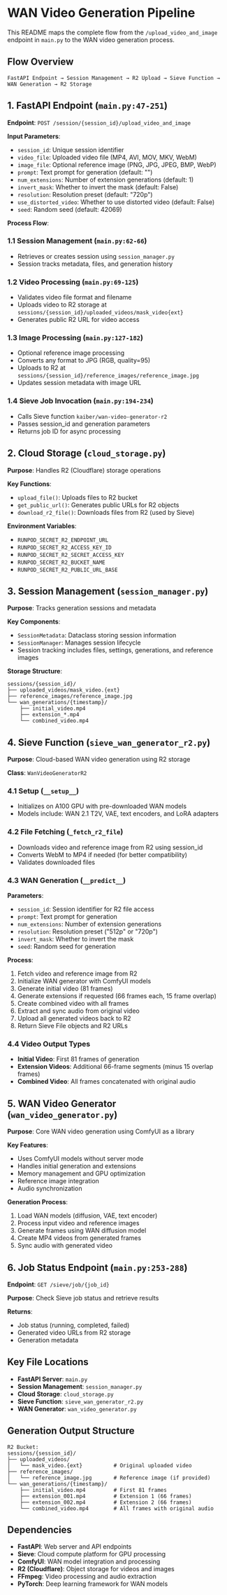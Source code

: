 # WAN Video Generation Pipeline

This README maps the complete flow from the `/upload_video_and_image` endpoint in `main.py` to the WAN video generation process.

## Flow Overview

```
FastAPI Endpoint → Session Management → R2 Upload → Sieve Function → WAN Generation → R2 Storage
```

## 1. FastAPI Endpoint (`main.py:47-251`)

**Endpoint**: `POST /session/{session_id}/upload_video_and_image`

**Input Parameters**:
- `session_id`: Unique session identifier
- `video_file`: Uploaded video file (MP4, AVI, MOV, MKV, WebM)
- `image_file`: Optional reference image (PNG, JPG, JPEG, BMP, WebP)
- `prompt`: Text prompt for generation (default: "")
- `num_extensions`: Number of extension generations (default: 1)
- `invert_mask`: Whether to invert the mask (default: False)
- `resolution`: Resolution preset (default: "720p")
- `use_distorted_video`: Whether to use distorted video (default: False)
- `seed`: Random seed (default: 42069)

**Process Flow**:

### 1.1 Session Management (`main.py:62-66`)
- Retrieves or creates session using `session_manager.py`
- Session tracks metadata, files, and generation history

### 1.2 Video Processing (`main.py:69-125`)
- Validates video file format and filename
- Uploads video to R2 storage at `sessions/{session_id}/uploaded_videos/mask_video{ext}`
- Generates public R2 URL for video access

### 1.3 Image Processing (`main.py:127-182`)
- Optional reference image processing
- Converts any format to JPG (RGB, quality=95)
- Uploads to R2 at `sessions/{session_id}/reference_images/reference_image.jpg`
- Updates session metadata with image URL

### 1.4 Sieve Job Invocation (`main.py:194-234`)
- Calls Sieve function `kaiber/wan-video-generator-r2`
- Passes session_id and generation parameters
- Returns job ID for async processing

## 2. Cloud Storage (`cloud_storage.py`)

**Purpose**: Handles R2 (Cloudflare) storage operations

**Key Functions**:
- `upload_file()`: Uploads files to R2 bucket
- `get_public_url()`: Generates public URLs for R2 objects
- `download_r2_file()`: Downloads files from R2 (used by Sieve)

**Environment Variables**:
- `RUNPOD_SECRET_R2_ENDPOINT_URL`
- `RUNPOD_SECRET_R2_ACCESS_KEY_ID`
- `RUNPOD_SECRET_R2_SECRET_ACCESS_KEY`
- `RUNPOD_SECRET_R2_BUCKET_NAME`
- `RUNPOD_SECRET_R2_PUBLIC_URL_BASE`

## 3. Session Management (`session_manager.py`)

**Purpose**: Tracks generation sessions and metadata

**Key Components**:
- `SessionMetadata`: Dataclass storing session information
- `SessionManager`: Manages session lifecycle
- Session tracking includes files, settings, generations, and reference images

**Storage Structure**:
```
sessions/{session_id}/
├── uploaded_videos/mask_video.{ext}
├── reference_images/reference_image.jpg
└── wan_generations/{timestamp}/
    ├── initial_video.mp4
    ├── extension_*.mp4
    └── combined_video.mp4
```

## 4. Sieve Function (`sieve_wan_generator_r2.py`)

**Purpose**: Cloud-based WAN video generation using R2 storage

**Class**: `WanVideoGeneratorR2`

### 4.1 Setup (`__setup__`)
- Initializes on A100 GPU with pre-downloaded WAN models
- Models include: WAN 2.1 T2V, VAE, text encoders, and LoRA adapters

### 4.2 File Fetching (`_fetch_r2_file`)
- Downloads video and reference image from R2 using session_id
- Converts WebM to MP4 if needed (for better compatibility)
- Validates downloaded files

### 4.3 WAN Generation (`__predict__`)
**Parameters**:
- `session_id`: Session identifier for R2 file access
- `prompt`: Text prompt for generation
- `num_extensions`: Number of extension generations
- `resolution`: Resolution preset ("512p" or "720p")
- `invert_mask`: Whether to invert the mask
- `seed`: Random seed for generation

**Process**:
1. Fetch video and reference image from R2
2. Initialize WAN generator with ComfyUI models
3. Generate initial video (81 frames)
4. Generate extensions if requested (66 frames each, 15 frame overlap)
5. Create combined video with all frames
6. Extract and sync audio from original video
7. Upload all generated videos back to R2
8. Return Sieve File objects and R2 URLs

### 4.4 Video Output Types
- **Initial Video**: First 81 frames of generation
- **Extension Videos**: Additional 66-frame segments (minus 15 overlap frames)
- **Combined Video**: All frames concatenated with original audio

## 5. WAN Video Generator (`wan_video_generator.py`)

**Purpose**: Core WAN video generation using ComfyUI as a library

**Key Features**:
- Uses ComfyUI models without server mode
- Handles initial generation and extensions
- Memory management and GPU optimization
- Reference image integration
- Audio synchronization

**Generation Process**:
1. Load WAN models (diffusion, VAE, text encoder)
2. Process input video and reference images
3. Generate frames using WAN diffusion model
4. Create MP4 videos from generated frames
5. Sync audio with generated video

## 6. Job Status Endpoint (`main.py:253-288`)

**Endpoint**: `GET /sieve/job/{job_id}`

**Purpose**: Check Sieve job status and retrieve results

**Returns**:
- Job status (running, completed, failed)
- Generated video URLs from R2 storage
- Generation metadata

## Key File Locations

- **FastAPI Server**: `main.py`
- **Session Management**: `session_manager.py`
- **Cloud Storage**: `cloud_storage.py`
- **Sieve Function**: `sieve_wan_generator_r2.py`
- **WAN Generator**: `wan_video_generator.py`

## Generation Output Structure

```
R2 Bucket:
sessions/{session_id}/
├── uploaded_videos/
│   └── mask_video.{ext}          # Original uploaded video
├── reference_images/
│   └── reference_image.jpg       # Reference image (if provided)
└── wan_generations/{timestamp}/
    ├── initial_video.mp4         # First 81 frames
    ├── extension_001.mp4         # Extension 1 (66 frames)
    ├── extension_002.mp4         # Extension 2 (66 frames)
    └── combined_video.mp4        # All frames with original audio
```

## Dependencies

- **FastAPI**: Web server and API endpoints
- **Sieve**: Cloud compute platform for GPU processing
- **ComfyUI**: WAN model integration and processing
- **R2 (Cloudflare)**: Object storage for videos and images
- **FFmpeg**: Video processing and audio extraction
- **PyTorch**: Deep learning framework for WAN models